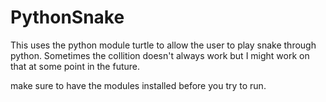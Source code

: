 # PythonSnake
This uses the python module turtle to allow the user to play snake through python.
Sometimes the collition doesn't always work but I might work on that at some point in the future.

make sure to have the modules installed before you try to run.
